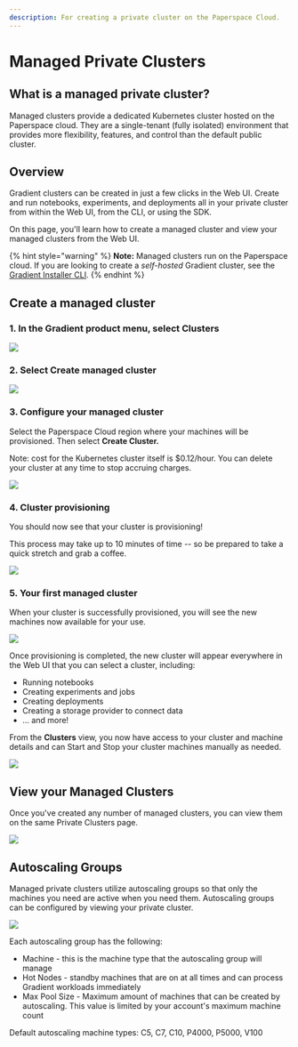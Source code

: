 ```yaml
---
description: For creating a private cluster on the Paperspace Cloud.
---
```


# Managed Private Clusters

## What is a managed private cluster?

Managed clusters provide a dedicated Kubernetes cluster hosted on the Paperspace cloud. They are a single-tenant \(fully isolated\) environment that provides more flexibility, features, and control than the default public cluster. 

## Overview

Gradient clusters can be created in just a few clicks in the Web UI. Create and run notebooks, experiments, and deployments all in your private cluster from within the Web UI, from the CLI, or using the SDK.

On this page, you'll learn how to create a managed cluster and view your managed clusters from the Web UI.

{% hint style="warning" %}
**Note:** Managed clusters run on the Paperspace cloud. If you are looking to create a _self-hosted_ Gradient cluster, see the [Gradient Installer CLI](self-hosted-clusters/gradient-installer-cli.md).
{% endhint %}

## Create a managed cluster

### 1. In the Gradient product menu, select **Clusters**

![](https://blog.paperspace.com/content/images/2020/12/Screen-Shot-2020-12-03-at-9.52.27-PM.png)

### 2. Select Create managed cluster

![](https://blog.paperspace.com/content/images/2020/12/Screen-Shot-2020-12-03-at-9.53.19-PM.png)

### 3. Configure your managed cluster

Select the Paperspace Cloud region where your machines will be provisioned. Then select **Create Cluster.**

Note: cost for the Kubernetes cluster itself is $0.12/hour. You can delete your cluster at any time to stop accruing charges. 

![](https://blog.paperspace.com/content/images/2020/12/Screen-Shot-2020-12-03-at-9.53.26-PM.png)

### **4. Cluster provisioning**

You should now see that your cluster is provisioning!

This process may take up to 10 minutes of time -- so be prepared to take a quick stretch and grab a coffee.

![](https://blog.paperspace.com/content/images/2020/12/Screen-Shot-2020-12-03-at-9.53.37-PM.png)

### 5. Your first managed cluster

When your cluster is successfully provisioned, you will see the new machines now available for your use.

![](https://blog.paperspace.com/content/images/2020/12/Screen-Shot-2020-12-03-at-10.21.13-PM.png)

Once provisioning is completed, the new cluster will appear everywhere in the Web UI that you can select a cluster, including:

* Running notebooks 
* Creating experiments and jobs
* Creating deployments
* Creating a storage provider to connect data
* ... and more!

From the **Clusters** view, you now have access to your cluster and machine details and can Start and Stop your cluster machines manually as needed.

![](../../../.gitbook/assets/screen-shot-2020-07-23-at-11.11.52-pm.png)

## View your Managed Clusters

Once you've created any number of managed clusters, you can view them on the same Private Clusters page.

![](../../../.gitbook/assets/screen-shot-2020-07-23-at-10.48.52-pm.png)

## Autoscaling Groups

Managed private clusters utilize autoscaling groups so that only the machines you need are active when you need them. Autoscaling groups can be configured by viewing your private cluster.

![](../../../.gitbook/assets/screen-shot-2020-09-16-at-8.43.32-pm.png)

Each autoscaling group has the following:

* Machine - this is the machine type that the autoscaling group will manage
* Hot Nodes - standby machines that are on at all times and can process Gradient workloads immediately
* Max Pool Size - Maximum amount of machines that can be created by autoscaling. This value is limited by your account's maximum machine count

Default autoscaling machine types: C5, C7, C10, P4000, P5000, V100

